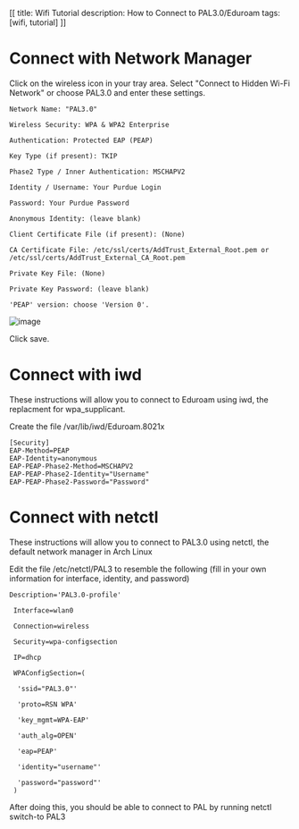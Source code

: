 [[
title: Wifi Tutorial
description: How to Connect to PAL3.0/Eduroam
tags: [wifi, tutorial]
]]

# Connect with Network Manager

Click on the wireless icon in your tray area. Select "Connect to Hidden Wi-Fi Network" or choose PAL3.0 and enter these settings.

    Network Name: "PAL3.0"

    Wireless Security: WPA & WPA2 Enterprise

    Authentication: Protected EAP (PEAP)

    Key Type (if present): TKIP

    Phase2 Type / Inner Authentication: MSCHAPV2

    Identity / Username: Your Purdue Login

    Password: Your Purdue Password

    Anonymous Identity: (leave blank)

    Client Certificate File (if present): (None)

    CA Certificate File: /etc/ssl/certs/AddTrust_External_Root.pem or /etc/ssl/certs/AddTrust_External_CA_Root.pem

    Private Key File: (None)

    Private Key Password: (leave blank)

    'PEAP' version: choose 'Version 0'.

![image](PAL3example.png)

Click save.

# Connect with iwd

These instructions will allow you to connect to Eduroam using iwd, the replacment for wpa_supplicant.

Create the file /var/lib/iwd/Eduroam.8021x

    [Security]
    EAP-Method=PEAP
    EAP-Identity=anonymous
    EAP-PEAP-Phase2-Method=MSCHAPV2
    EAP-PEAP-Phase2-Identity="Username"
    EAP-PEAP-Phase2-Password="Password"

# Connect with netctl

These instructions will allow you to connect to PAL3.0 using netctl, the default network manager in Arch Linux

Edit the file /etc/netctl/PAL3 to resemble the following (fill in your own information for interface, identity, and password)

    Description='PAL3.0-profile'

     Interface=wlan0

     Connection=wireless

     Security=wpa-configsection

     IP=dhcp

     WPAConfigSection=(

      'ssid="PAL3.0"'

      'proto=RSN WPA'

      'key_mgmt=WPA-EAP'

      'auth_alg=OPEN'

      'eap=PEAP'

      'identity="username"'

      'password="password"'
     )

After doing this, you should be able to connect to PAL by running netctl switch-to PAL3
